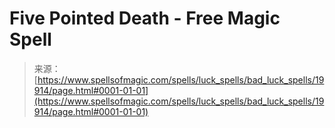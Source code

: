 <!--yml
category: 未分类
date: 2024-06-12 19:02:18
-->

# Five Pointed Death - Free Magic Spell

> 来源：[https://www.spellsofmagic.com/spells/luck_spells/bad_luck_spells/19914/page.html#0001-01-01](https://www.spellsofmagic.com/spells/luck_spells/bad_luck_spells/19914/page.html#0001-01-01)